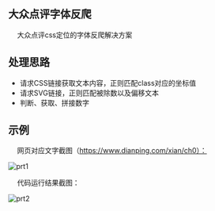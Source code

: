 ## 大众点评字体反爬
&emsp; 大众点评css定位的字体反爬解决方案

## 处理思路
- 请求CSS链接获取文本内容，正则匹配class对应的坐标值
- 请求SVG链接，正则匹配被除数以及偏移文本
- 判断、获取、拼接数字

## 示例
&emsp; 网页对应文字截图（https://www.dianping.com/xian/ch0）：

![prt1]()

&emsp; 代码运行结果截图：

![prt2]()